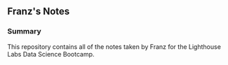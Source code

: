 ## Franz's Notes

### Summary 

This repository contains all of the notes taken by Franz for the Lighthouse Labs Data Science Bootcamp.